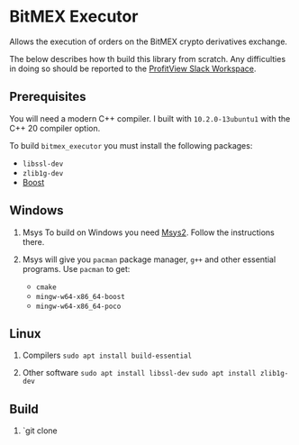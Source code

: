 # BitMEX Executor

Allows the execution of orders on the BitMEX crypto derivatives exchange.

The below describes how th build this library from scratch.  Any difficulties in doing so should be reported to the [ProfitView Slack Workspace](https://join.slack.com/t/profitviewers/shared_invite/zt-kim8mx07-WfKoRWyZmOcQq~WZizoaIA).

## Prerequisites

You will need a modern C++ compiler.  I built with `10.2.0-13ubuntu1` with the C++ 20 compiler option.

To build `bitmex_executor` you must install the following packages:
* `libssl-dev`
* `zlib1g-dev`
* [Boost](https://www.boost.org/doc/libs/1_75_0/)

## Windows

1. Msys
   To build on Windows you need [Msys2](https://www.msys2.org/).  Follow the instructions there.

2. Msys will give you `pacman` package manager, `g++` and other essential programs.
   Use `pacman` to get:
   
   * `cmake`
   * `mingw-w64-x86_64-boost`
   * `mingw-w64-x86_64-poco`
   
## Linux

1. Compilers
   `sudo apt install build-essential`
   
1. Other software
   `sudo apt install libssl-dev`
   `sudo apt install zlib1g-dev`
   
## Build

1. `git clone 
